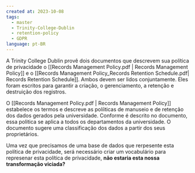 ```yaml
---
created at: 2023-10-08
tags:
  - master
  - Trinity-College-Dublin
  - retention-policy
  - GDPR
language: pt-BR
---
```

A Trinity College Dublin provê dois documentos que descrevem sua política de privacidade o [[Records Management Policy.pdf | Records Management Policy]] e o [[Records Management Policy_Records Retention Schedule.pdf| Records Retention Schedule]]. Ambos devem ser lidos conjuntamente. Eles foram escritos para garantir a criação, o gerenciamento, a retenção e destruição dos registros.

O [[Records Management Policy.pdf | Records Management Policy]] estabelece os termos e descreve as políiticas de manuseio e de retenção dos dados gerados pela universidade. Conforme é descrito no documento, essa politica se aplica a todos os departamentos da universidade. O documento sugere uma classificação dos dados a partir dos seus proprietários.

Uma vez que precisamos de uma base de dados que rerpesente esta política de privacidade, será necessário criar um vocabulário para represenar esta política de privacidade, **não estaria esta nossa transformação viciada?**

